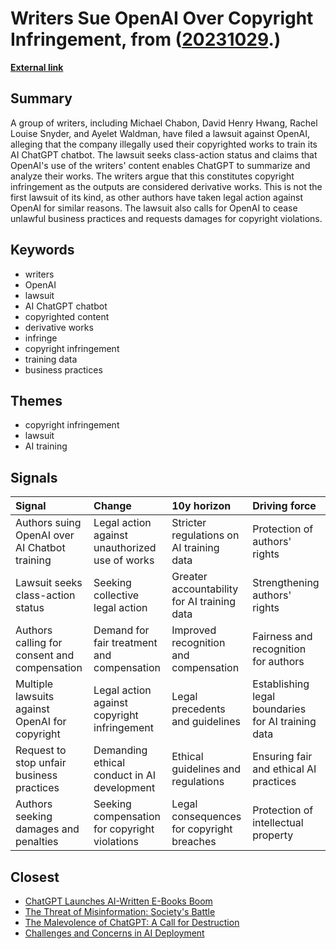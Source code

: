 # __Writers Sue OpenAI Over Copyright Infringement__, from ([20231029](https://kghosh.substack.com/p/20231029).)

__[External link](https://www.theverge.com/2023/9/11/23869145/writers-sue-openai-chatgpt-copyright-claims)__



## Summary

A group of writers, including Michael Chabon, David Henry Hwang, Rachel Louise Snyder, and Ayelet Waldman, have filed a lawsuit against OpenAI, alleging that the company illegally used their copyrighted works to train its AI ChatGPT chatbot. The lawsuit seeks class-action status and claims that OpenAI's use of the writers' content enables ChatGPT to summarize and analyze their works. The writers argue that this constitutes copyright infringement as the outputs are considered derivative works. This is not the first lawsuit of its kind, as other authors have taken legal action against OpenAI for similar reasons. The lawsuit also calls for OpenAI to cease unlawful business practices and requests damages for copyright violations.

## Keywords

* writers
* OpenAI
* lawsuit
* AI ChatGPT chatbot
* copyrighted content
* derivative works
* infringe
* copyright infringement
* training data
* business practices

## Themes

* copyright infringement
* lawsuit
* AI training

## Signals

| Signal                                         | Change                                         | 10y horizon                                 | Driving force                                      |
|:-----------------------------------------------|:-----------------------------------------------|:--------------------------------------------|:---------------------------------------------------|
| Authors suing OpenAI over AI Chatbot training  | Legal action against unauthorized use of works | Stricter regulations on AI training data    | Protection of authors' rights                      |
| Lawsuit seeks class-action status              | Seeking collective legal action                | Greater accountability for AI training data | Strengthening authors' rights                      |
| Authors calling for consent and compensation   | Demand for fair treatment and compensation     | Improved recognition and compensation       | Fairness and recognition for authors               |
| Multiple lawsuits against OpenAI for copyright | Legal action against copyright infringement    | Legal precedents and guidelines             | Establishing legal boundaries for AI training data |
| Request to stop unfair business practices      | Demanding ethical conduct in AI development    | Ethical guidelines and regulations          | Ensuring fair and ethical AI practices             |
| Authors seeking damages and penalties          | Seeking compensation for copyright violations  | Legal consequences for copyright breaches   | Protection of intellectual property                |

## Closest

* [ChatGPT Launches AI-Written E-Books Boom](23b1a43c321ff714805ff4bc83829491)
* [The Threat of Misinformation: Society's Battle](9787333cafcd0252d71a9bff845ad093)
* [The Malevolence of ChatGPT: A Call for Destruction](9b21fce377880166b73916aee2be1fc0)
* [Challenges and Concerns in AI Deployment](382e9ebc1e518ee49e541da1e6b5f8af)